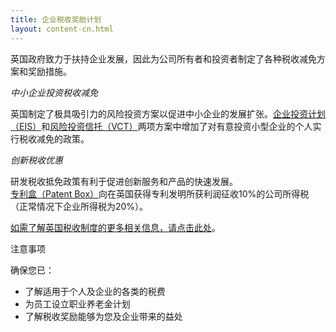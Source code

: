 ```yaml
---
title: 企业税收奖励计划
layout: content-cn.html
---
```


英国政府致力于扶持企业发展，因此为公司所有者和投资者制定了各种税收减免方案和奖励措施。 

*中小企业投资税收减免*

英国制定了极具吸引力的风险投资方案以促进中小企业的发展扩张。[企业投资计划（EIS）](https://www.gov.uk/government/publications/the-enterprise-investment-scheme-introduction)和[风险投资信托（VCT）](https://www.gov.uk/government/collections/venture-capital-trusts-statistics)两项方案中增加了对有意投资小型企业的个人实行税收减免的政策。

*创新税收优惠*

研发税收抵免政策有利于促进创新服务和产品的快速发展。[专利盒（Patent Box）](https://www.gov.uk/guidance/corporation-tax-the-patent-box)向在英国获得专利发明所获利润征收10%的公司所得税（正常情况下企业所得税为20%）。

[如需了解英国税收制度的更多相关信息，请点击此处](https://www.gov.uk/government/publications/a-guide-to-uk-taxation-for-overseas-businesses)。

注意事项

确保您已：

-	了解适用于个人及企业的各类的税费
-	为员工设立职业养老金计划
-	了解税收奖励能够为您及企业带来的益处
